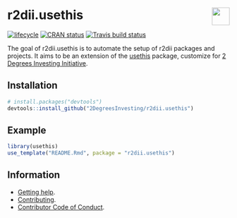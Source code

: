 
<!-- README.md is generated from README.Rmd. Please edit that file -->

# <img src="https://i.imgur.com/3jITMq8.png" align="right" height=40 /> r2dii.usethis

[![lifecycle](https://img.shields.io/badge/lifecycle-experimental-orange.svg)](https://www.tidyverse.org/lifecycle/#experimental)
[![CRAN
status](https://www.r-pkg.org/badges/version/r2dii.usethis)](https://cran.r-project.org/package=r2dii.usethis)
[![Travis build
status](https://travis-ci.org/2DegreesInvesting/r2dii.usethis.svg?branch=master)](https://travis-ci.org/2DegreesInvesting/r2dii.usethis)

The goal of r2dii.usethis is to automate the setup of r2dii packages and
projects. It aims to be an extension of the
[usethis](https://usethis.r-lib.org/) package, customize for [2 Degrees
Investing Initiative](https://2degrees-investing.org/).

## Installation

``` r
# install.packages("devtools")
devtools::install_github("2DegreesInvesting/r2dii.usethis")
```

## Example

``` r
library(usethis)
use_template("README.Rmd", package = "r2dii.usethis")
```

## Information

  - [Getting
    help](https://2degreesinvesting.github.io/.github/SUPPORT.html).
  - [Contributing](https://2degreesinvesting.github.io/.github/CONTRIBUTING.html).
  - [Contributor Code of
    Conduct](https://2degreesinvesting.github.io/.github/CODE_OF_CONDUCT.html).
